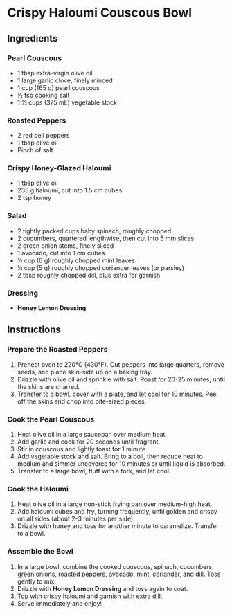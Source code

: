 # Crispy Haloumi Couscous Bowl

## Ingredients

### Pearl Couscous
- 1 tbsp extra-virgin olive oil
- 1 large garlic clove, finely minced
- 1 cup (165 g) pearl couscous
- ½ tsp cooking salt
- 1 ½ cups (375 mL) vegetable stock

### Roasted Peppers
- 2 red bell peppers
- 1 tbsp olive oil
- Pinch of salt

### Crispy Honey-Glazed Haloumi
- 1 tbsp olive oil
- 235 g haloumi, cut into 1.5 cm cubes
- 2 tsp honey

### Salad
- 2 tightly packed cups baby spinach, roughly chopped
- 2 cucumbers, quartered lengthwise, then cut into 5 mm slices
- 2 green onion stems, finely sliced
- 1 avocado, cut into 1 cm cubes
- ¼ cup (6 g) roughly chopped mint leaves
- ¼ cup (5 g) roughly chopped coriander leaves (or parsley)
- 2 tbsp roughly chopped dill, plus extra for garnish

### Dressing
-  **Honey Lemon Dressing**

## Instructions

### Prepare the Roasted Peppers
1. Preheat oven to 220°C (430°F). Cut peppers into large quarters, remove seeds, and place skin-side up on a baking tray.
2. Drizzle with olive oil and sprinkle with salt. Roast for 20-25 minutes, until the skins are charred.
3. Transfer to a bowl, cover with a plate, and let cool for 10 minutes. Peel off the skins and chop into bite-sized pieces.

### Cook the Pearl Couscous
1. Heat olive oil in a large saucepan over medium heat.
2. Add garlic and cook for 20 seconds until fragrant.
3. Stir in couscous and lightly toast for 1 minute.
4. Add vegetable stock and salt. Bring to a boil, then reduce heat to medium and simmer uncovered for 10 minutes or until liquid is absorbed.
5. Transfer to a large bowl, fluff with a fork, and let cool.

### Cook the Haloumi
1. Heat olive oil in a large non-stick frying pan over medium-high heat.
2. Add haloumi cubes and fry, turning frequently, until golden and crispy on all sides (about 2-3 minutes per side).
3. Drizzle with honey and toss for another minute to caramelize. Transfer to a bowl.

### Assemble the Bowl
1. In a large bowl, combine the cooked couscous, spinach, cucumbers, green onions, roasted peppers, avocado, mint, coriander, and dill. Toss gently to mix.
2. Drizzle with **Honey Lemon Dressing** and toss again to coat.
3. Top with crispy haloumi and garnish with extra dill.
4. Serve immediately and enjoy!
